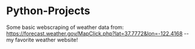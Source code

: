 # Python-Projects
Some basic webscraping of weather data from: https://forecast.weather.gov/MapClick.php?lat=37.7772&lon=-122.4168 -- my favorite weather website! 
